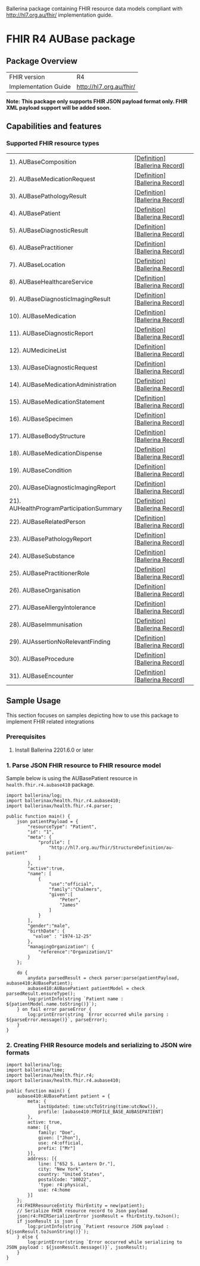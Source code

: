 Ballerina package containing FHIR resource data models
compliant with http://hl7.org.au/fhir/ implementation guide.

# FHIR R4 AUBase package

## Package Overview

|                      |                      |
|----------------------|----------------------|
| FHIR version         | R4                   |
| Implementation Guide | http://hl7.org.au/fhir/               |


**Note:**
**This package only supports FHIR JSON payload format only. FHIR XML payload support will be added soon.**

## Capabilities and features

### Supported FHIR resource types

|                  |                                             |
|------------------|---------------------------------------------|
| 1). AUBaseComposition | [[Definition]][s1] [[Ballerina Record]][m1] |
| 2). AUBaseMedicationRequest | [[Definition]][s2] [[Ballerina Record]][m2] |
| 3). AUBasePathologyResult | [[Definition]][s3] [[Ballerina Record]][m3] |
| 4). AUBasePatient | [[Definition]][s4] [[Ballerina Record]][m4] |
| 5). AUBaseDiagnosticResult | [[Definition]][s5] [[Ballerina Record]][m5] |
| 6). AUBasePractitioner | [[Definition]][s6] [[Ballerina Record]][m6] |
| 7). AUBaseLocation | [[Definition]][s7] [[Ballerina Record]][m7] |
| 8). AUBaseHealthcareService | [[Definition]][s8] [[Ballerina Record]][m8] |
| 9). AUBaseDiagnosticImagingResult | [[Definition]][s9] [[Ballerina Record]][m9] |
| 10). AUBaseMedication | [[Definition]][s10] [[Ballerina Record]][m10] |
| 11). AUBaseDiagnosticReport | [[Definition]][s11] [[Ballerina Record]][m11] |
| 12). AUMedicineList | [[Definition]][s12] [[Ballerina Record]][m12] |
| 13). AUBaseDiagnosticRequest | [[Definition]][s13] [[Ballerina Record]][m13] |
| 14). AUBaseMedicationAdministration | [[Definition]][s14] [[Ballerina Record]][m14] |
| 15). AUBaseMedicationStatement | [[Definition]][s15] [[Ballerina Record]][m15] |
| 16). AUBaseSpecimen | [[Definition]][s16] [[Ballerina Record]][m16] |
| 17). AUBaseBodyStructure | [[Definition]][s17] [[Ballerina Record]][m17] |
| 18). AUBaseMedicationDispense | [[Definition]][s18] [[Ballerina Record]][m18] |
| 19). AUBaseCondition | [[Definition]][s19] [[Ballerina Record]][m19] |
| 20). AUBaseDiagnosticImagingReport | [[Definition]][s20] [[Ballerina Record]][m20] |
| 21). AUHealthProgramParticipationSummary | [[Definition]][s21] [[Ballerina Record]][m21] |
| 22). AUBaseRelatedPerson | [[Definition]][s22] [[Ballerina Record]][m22] |
| 23). AUBasePathologyReport | [[Definition]][s23] [[Ballerina Record]][m23] |
| 24). AUBaseSubstance | [[Definition]][s24] [[Ballerina Record]][m24] |
| 25). AUBasePractitionerRole | [[Definition]][s25] [[Ballerina Record]][m25] |
| 26). AUBaseOrganisation | [[Definition]][s26] [[Ballerina Record]][m26] |
| 27). AUBaseAllergyIntolerance | [[Definition]][s27] [[Ballerina Record]][m27] |
| 28). AUBaseImmunisation | [[Definition]][s28] [[Ballerina Record]][m28] |
| 29). AUAssertionNoRelevantFinding | [[Definition]][s29] [[Ballerina Record]][m29] |
| 30). AUBaseProcedure | [[Definition]][s30] [[Ballerina Record]][m30] |
| 31). AUBaseEncounter | [[Definition]][s31] [[Ballerina Record]][m31] |

[m1]: https://lib.ballerina.io/ballerinax/health.fhir.r4.aubase410/1.1.0#AUBaseComposition
[m2]: https://lib.ballerina.io/ballerinax/health.fhir.r4.aubase410/1.1.0#AUBaseMedicationRequest
[m3]: https://lib.ballerina.io/ballerinax/health.fhir.r4.aubase410/1.1.0#AUBasePathologyResult
[m4]: https://lib.ballerina.io/ballerinax/health.fhir.r4.aubase410/1.1.0#AUBasePatient
[m5]: https://lib.ballerina.io/ballerinax/health.fhir.r4.aubase410/1.1.0#AUBaseDiagnosticResult
[m6]: https://lib.ballerina.io/ballerinax/health.fhir.r4.aubase410/1.1.0#AUBasePractitioner
[m7]: https://lib.ballerina.io/ballerinax/health.fhir.r4.aubase410/1.1.0#AUBaseLocation
[m8]: https://lib.ballerina.io/ballerinax/health.fhir.r4.aubase410/1.1.0#AUBaseHealthcareService
[m9]: https://lib.ballerina.io/ballerinax/health.fhir.r4.aubase410/1.1.0#AUBaseDiagnosticImagingResult
[m10]: https://lib.ballerina.io/ballerinax/health.fhir.r4.aubase410/1.1.0#AUBaseMedication
[m11]: https://lib.ballerina.io/ballerinax/health.fhir.r4.aubase410/1.1.0#AUBaseDiagnosticReport
[m12]: https://lib.ballerina.io/ballerinax/health.fhir.r4.aubase410/1.1.0#AUMedicineList
[m13]: https://lib.ballerina.io/ballerinax/health.fhir.r4.aubase410/1.1.0#AUBaseDiagnosticRequest
[m14]: https://lib.ballerina.io/ballerinax/health.fhir.r4.aubase410/1.1.0#AUBaseMedicationAdministration
[m15]: https://lib.ballerina.io/ballerinax/health.fhir.r4.aubase410/1.1.0#AUBaseMedicationStatement
[m16]: https://lib.ballerina.io/ballerinax/health.fhir.r4.aubase410/1.1.0#AUBaseSpecimen
[m17]: https://lib.ballerina.io/ballerinax/health.fhir.r4.aubase410/1.1.0#AUBaseBodyStructure
[m18]: https://lib.ballerina.io/ballerinax/health.fhir.r4.aubase410/1.1.0#AUBaseMedicationDispense
[m19]: https://lib.ballerina.io/ballerinax/health.fhir.r4.aubase410/1.1.0#AUBaseCondition
[m20]: https://lib.ballerina.io/ballerinax/health.fhir.r4.aubase410/1.1.0#AUBaseDiagnosticImagingReport
[m21]: https://lib.ballerina.io/ballerinax/health.fhir.r4.aubase410/1.1.0#AUHealthProgramParticipationSummary
[m22]: https://lib.ballerina.io/ballerinax/health.fhir.r4.aubase410/1.1.0#AUBaseRelatedPerson
[m23]: https://lib.ballerina.io/ballerinax/health.fhir.r4.aubase410/1.1.0#AUBasePathologyReport
[m24]: https://lib.ballerina.io/ballerinax/health.fhir.r4.aubase410/1.1.0#AUBaseSubstance
[m25]: https://lib.ballerina.io/ballerinax/health.fhir.r4.aubase410/1.1.0#AUBasePractitionerRole
[m26]: https://lib.ballerina.io/ballerinax/health.fhir.r4.aubase410/1.1.0#AUBaseOrganisation
[m27]: https://lib.ballerina.io/ballerinax/health.fhir.r4.aubase410/1.1.0#AUBaseAllergyIntolerance
[m28]: https://lib.ballerina.io/ballerinax/health.fhir.r4.aubase410/1.1.0#AUBaseImmunisation
[m29]: https://lib.ballerina.io/ballerinax/health.fhir.r4.aubase410/1.1.0#AUAssertionNoRelevantFinding
[m30]: https://lib.ballerina.io/ballerinax/health.fhir.r4.aubase410/1.1.0#AUBaseProcedure
[m31]: https://lib.ballerina.io/ballerinax/health.fhir.r4.aubase410/1.1.0#AUBaseEncounter

[s1]: http://hl7.org.au/fhir/StructureDefinition/au-composition
[s2]: http://hl7.org.au/fhir/StructureDefinition/au-medicationrequest
[s3]: http://hl7.org.au/fhir/StructureDefinition/au-pathologyresult
[s4]: http://hl7.org.au/fhir/StructureDefinition/au-patient
[s5]: http://hl7.org.au/fhir/StructureDefinition/au-diagnosticresult
[s6]: http://hl7.org.au/fhir/StructureDefinition/au-practitioner
[s7]: http://hl7.org.au/fhir/StructureDefinition/au-location
[s8]: http://hl7.org.au/fhir/StructureDefinition/au-healthcareservice
[s9]: http://hl7.org.au/fhir/StructureDefinition/au-imagingresult
[s10]: http://hl7.org.au/fhir/StructureDefinition/au-medication
[s11]: http://hl7.org.au/fhir/StructureDefinition/au-diagnosticreport
[s12]: http://hl7.org.au/fhir/StructureDefinition/au-medlist
[s13]: http://hl7.org.au/fhir/StructureDefinition/au-diagnosticrequest
[s14]: http://hl7.org.au/fhir/StructureDefinition/au-medicationadministration
[s15]: http://hl7.org.au/fhir/StructureDefinition/au-medicationstatement
[s16]: http://hl7.org.au/fhir/StructureDefinition/au-specimen
[s17]: http://hl7.org.au/fhir/StructureDefinition/au-bodystructure
[s18]: http://hl7.org.au/fhir/StructureDefinition/au-medicationdispense
[s19]: http://hl7.org.au/fhir/StructureDefinition/au-condition
[s20]: http://hl7.org.au/fhir/StructureDefinition/au-imagingreport
[s21]: http://hl7.org.au/fhir/StructureDefinition/au-healthprogramparticipation
[s22]: http://hl7.org.au/fhir/StructureDefinition/au-relatedperson
[s23]: http://hl7.org.au/fhir/StructureDefinition/au-pathologyreport
[s24]: http://hl7.org.au/fhir/StructureDefinition/au-substance
[s25]: http://hl7.org.au/fhir/StructureDefinition/au-practitionerrole
[s26]: http://hl7.org.au/fhir/StructureDefinition/au-organization
[s27]: http://hl7.org.au/fhir/StructureDefinition/au-allergyintolerance
[s28]: http://hl7.org.au/fhir/StructureDefinition/au-immunization
[s29]: http://hl7.org.au/fhir/StructureDefinition/au-norelevantfinding
[s30]: http://hl7.org.au/fhir/StructureDefinition/au-procedure
[s31]: http://hl7.org.au/fhir/StructureDefinition/au-encounter

## Sample Usage

This section focuses on samples depicting how to use this package to implement FHIR related integrations

### Prerequisites

1. Install Ballerina 2201.6.0 or later

### 1. Parse JSON FHIR resource to FHIR resource model
Sample below is using the AUBasePatient resource in `health.fhir.r4.aubase410` package.

```ballerina
import ballerina/log;
import ballerinax/health.fhir.r4.aubase410;
import ballerinax/health.fhir.r4.parser;

public function main() {
    json patientPayload = {
        "resourceType": "Patient",
        "id": "1",
        "meta": {
            "profile": [
                "http://hl7.org.au/fhir/StructureDefinition/au-patient"
            ]
        },
        "active":true,
        "name": [
            {
                "use":"official",
                "family":"Chalmers",
                "given":[
                    "Peter",
                    "James"
                ]
            }
        ],
        "gender":"male",
        "birthDate": {
          "value" : "1974-12-25"
        },
        "managingOrganization": {
            "reference":"Organization/1"
        }
    };

    do {
        anydata parsedResult = check parser:parse(patientPayload, aubase410:AUBasePatient);
        aubase410:AUBasePatient patientModel = check parsedResult.ensureType();
        log:printInfo(string `Patient name : ${patientModel.name.toString()}`);
    } on fail error parseError {
    	log:printError(string `Error occurred while parsing : ${parseError.message()}`, parseError);
    }
}
```

### 2. Creating FHIR Resource models and serializing to JSON wire formats

```ballerina
import ballerina/log;
import ballerina/time;
import ballerinax/health.fhir.r4;
import ballerinax/health.fhir.r4.aubase410;

public function main() {
    aubase410:AUBasePatient patient = {
        meta: {
            lastUpdated: time:utcToString(time:utcNow()),
            profile: [aubase410:PROFILE_BASE_AUBASEPATIENT]
        },
        active: true,
        name: [{
            family: "Doe",
            given: ["Jhon"],
            use: r4:official,
            prefix: ["Mr"]
        }],
        address: [{
            line: ["652 S. Lantern Dr."],
            city: "New York",
            country: "United States",
            postalCode: "10022",
            'type: r4:physical,
            use: r4:home
        }]
    };
    r4:FHIRResourceEntity fhirEntity = new(patient);
    // Serialize FHIR resource record to Json payload
    json|r4:FHIRSerializerError jsonResult = fhirEntity.toJson();
    if jsonResult is json {
        log:printInfo(string `Patient resource JSON payload : ${jsonResult.toJsonString()}`);
    } else {
        log:printError(string `Error occurred while serializing to JSON payload : ${jsonResult.message()}`, jsonResult);
    }
}
```
